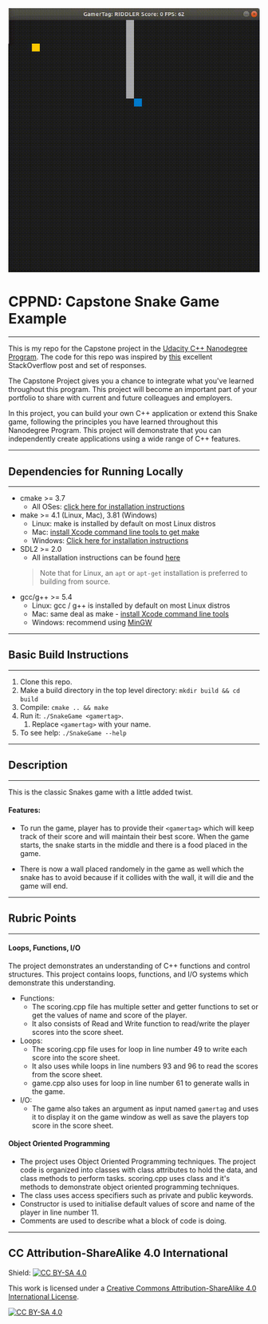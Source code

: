 <img src="Snake_with_walls.gif"/>

# CPPND: Capstone Snake Game Example
---
This is my repo for the Capstone project in the [Udacity C++ Nanodegree Program](https://www.udacity.com/course/c-plus-plus-nanodegree--nd213). The code for this repo was inspired by [this](https://codereview.stackexchange.com/questions/212296/snake-game-in-c-with-sdl) excellent StackOverflow post and set of responses.


The Capstone Project gives you a chance to integrate what you've learned throughout this program. This project will become an important part of your portfolio to share with current and future colleagues and employers.

In this project, you can build your own C++ application or extend this Snake game, following the principles you have learned throughout this Nanodegree Program. This project will demonstrate that you can independently create applications using a wide range of C++ features.

---
## Dependencies for Running Locally
---
* cmake >= 3.7
  * All OSes: [click here for installation instructions](https://cmake.org/install/)
* make >= 4.1 (Linux, Mac), 3.81 (Windows)
  * Linux: make is installed by default on most Linux distros
  * Mac: [install Xcode command line tools to get make](https://developer.apple.com/xcode/features/)
  * Windows: [Click here for installation instructions](http://gnuwin32.sourceforge.net/packages/make.htm)
* SDL2 >= 2.0
  * All installation instructions can be found [here](https://wiki.libsdl.org/Installation)
  >Note that for Linux, an `apt` or `apt-get` installation is preferred to building from source. 
* gcc/g++ >= 5.4
  * Linux: gcc / g++ is installed by default on most Linux distros
  * Mac: same deal as make - [install Xcode command line tools](https://developer.apple.com/xcode/features/)
  * Windows: recommend using [MinGW](http://www.mingw.org/)
---
## Basic Build Instructions
---
1. Clone this repo.
2. Make a build directory in the top level directory: `mkdir build && cd build`
3. Compile: `cmake .. && make`
4. Run it: `./SnakeGame <gamertag>`.
   1. Replace `<gamertag>` with your name.
5. To see help: `./SnakeGame --help`

---
## Description
---
This is the classic Snakes game with a little added twist. 

#### Features: 
- To run the game, player has to provide their `<gamertag>` which will keep track of their score and will maintain their best score. When the game starts, the snake starts in the middle and there is a food placed in the game. 

- There is now a wall placed randomely in the game as well which the snake has to avoid because if it collides with the wall, it will die and the game will end.



---
## Rubric Points
---
#### Loops, Functions, I/O

The project demonstrates an understanding of C++ functions and control structures. This project contains loops, functions, and I/O systems which demonstrate this understanding.
- Functions: 
  - The scoring.cpp file has multiple setter and getter functions to set or get the values of name and score of the player.
  - It also consists of Read and Write function to read/write the player scores into the score sheet.
- Loops:
  - The scoring.cpp file uses for loop in line number 49 to write each score into the score sheet.
  - It also uses while loops in line numbers 93 and 96 to read the scores from the score sheet.
  - game.cpp also uses for loop in line number 61 to generate walls in the game.
- I/O:
  - The game also takes an argument as input named `gamertag` and uses it to display it on the game window as well as save the players top score in the score sheet.

#### Object Oriented Programming
- The project uses Object Oriented Programming techniques. The project code is organized into classes with class attributes to hold the data, and class methods to perform tasks. scoring.cpp uses class and it's methods to demonstrate object oriented programming techniques.
- The class uses access specifiers such as private and public keywords.
- Constructor is used to initialise default values of score and name of the player in line number 11.
- Comments are used to describe what a block of code is doing.


---

## CC Attribution-ShareAlike 4.0 International


Shield: [![CC BY-SA 4.0][cc-by-sa-shield]][cc-by-sa]

This work is licensed under a
[Creative Commons Attribution-ShareAlike 4.0 International License][cc-by-sa].

[![CC BY-SA 4.0][cc-by-sa-image]][cc-by-sa]

[cc-by-sa]: http://creativecommons.org/licenses/by-sa/4.0/
[cc-by-sa-image]: https://licensebuttons.net/l/by-sa/4.0/88x31.png
[cc-by-sa-shield]: https://img.shields.io/badge/License-CC%20BY--SA%204.0-lightgrey.svg
